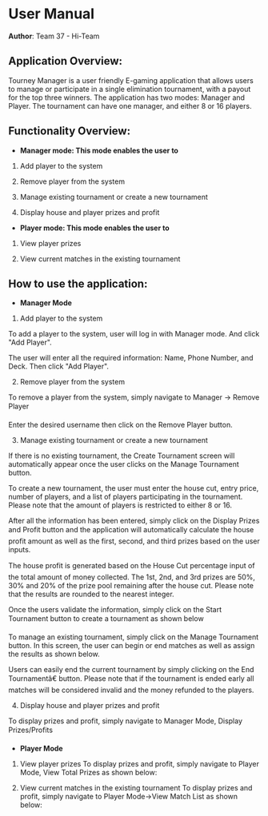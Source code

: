 
# User Manual

**Author**: Team 37 - Hi-Team

## Application Overview:

Tourney Manager is a user friendly E-gaming application that allows users to manage or participate in a single elimination tournament, with a payout for the top three winners. The application has two modes: Manager and Player. The tournament can have one manager, and either 8 or 16 players.

## Functionality Overview:

- **Manager mode: This mode enables the user to**

1)	Add player to the system

2)	Remove player from the system

3)	Manage existing tournament or create a new tournament

4)	Display house and player prizes and profit

- **Player mode: This mode enables the user to**

1)	View player prizes

2)	View current matches in the existing tournament

## How to use the application:

- **Manager Mode**

1)	Add player to the system

To add a player to the system, user will log in with Manager mode. And click "Add Player".

The user will enter all the required information: Name, Phone Number, and Deck. Then click "Add Player".

2)	Remove player from the system

To remove a player from the system, simply navigate to Manager -> Remove Player 

Enter the desired username then click on the Remove Player button.

3)	Manage existing tournament or create a new tournament

If there is no existing tournament, the Create Tournament screen will automatically appear once the user clicks on the Manage Tournament button.

To create a new tournament, the user must enter the house cut, entry price, number of players, and a list of players participating in the tournament. Please note that the amount of players is restricted to either 8 or 16.

After all the information has been entered, simply click on the Display Prizes and Profit button and the application will automatically calculate the house profit amount as well as the first, second, and third prizes based on the user inputs.

The house profit is generated based on the House Cut percentage input of the total amount of money collected. The 1st, 2nd, and 3rd prizes are 50%, 30% and 20% of the prize pool remaining after the house cut. Please note that the results are rounded to the nearest integer.

Once the users validate the information, simply click on the Start Tournament button to create a tournament as shown below

To manage an existing tournament, simply click on the Manage Tournament button. In this screen, the user can begin or end matches as well as assign the results as shown below.

Users can easily end the current tournament by simply clicking on the End Tournamentâ€ button. Please note that if the tournament is ended early all matches will be considered invalid and the money refunded to the players.


4)	Display house and player prizes and profit

To display prizes and profit, simply navigate to Manager Mode, Display Prizes/Profits 

- **Player Mode**

1)	View player prizes
To display prizes and profit, simply navigate to Player Mode, View Total Prizes as shown below:


2)	View current matches in the existing tournament
To display prizes and profit, simply navigate to Player Mode->View Match List as shown below:











